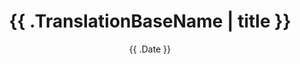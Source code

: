 ---
title: "{{ .TranslationBaseName | title }}"
date: "{{ .Date }}"
draft: true
categories:
tags:
toc: false
---